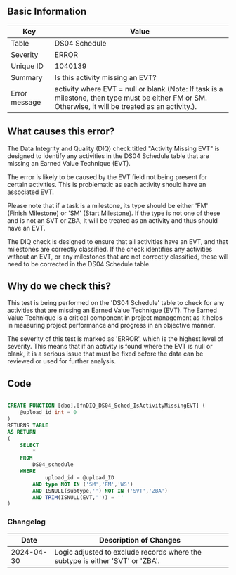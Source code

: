 ## Basic Information

| Key           | Value                                                                                                                                                |
| ------------- | ---------------------------------------------------------------------------------------------------------------------------------------------------- |
| Table         | DS04 Schedule                                                                                                                                        |
| Severity      | ERROR                                                                                                                                                |
| Unique ID     | 1040139                                                                                                                                              |
| Summary       | Is this activity missing an EVT?                                                                                                                     |
| Error message | activity where EVT = null or blank (Note: If task is a milestone, then type must be either FM or SM. Otherwise, it will be treated as an activity.). |

## What causes this error?

The Data Integrity and Quality (DIQ) check titled "Activity Missing EVT" is designed to identify any activities in the DS04 Schedule table that are missing an Earned Value Technique (EVT).

The error is likely to be caused by the EVT field not being present for certain activities. This is problematic as each activity should have an associated EVT.

Please note that if a task is a milestone, its type should be either 'FM' (Finish Milestone) or 'SM' (Start Milestone). If the type is not one of these and is not an SVT or ZBA, it will be treated as an activity and thus should have an EVT.

The DIQ check is designed to ensure that all activities have an EVT, and that milestones are correctly classified. If the check identifies any activities without an EVT, or any milestones that are not correctly classified, these will need to be corrected in the DS04 Schedule table.

## Why do we check this?

This test is being performed on the 'DS04 Schedule' table to check for any activities that are missing an Earned Value Technique (EVT). The Earned Value Technique is a critical component in project management as it helps in measuring project performance and progress in an objective manner.

The severity of this test is marked as 'ERROR', which is the highest level of severity. This means that if an activity is found where the EVT is null or blank, it is a serious issue that must be fixed before the data can be reviewed or used for further analysis.

## Code

```sql

CREATE FUNCTION [dbo].[fnDIQ_DS04_Sched_IsActivityMissingEVT] (
	@upload_id int = 0
)
RETURNS TABLE
AS RETURN
(
	SELECT
		*
	FROM
		DS04_schedule
	WHERE
			upload_id = @upload_ID
		AND type NOT IN ('SM','FM','WS')
		AND ISNULL(subtype,'') NOT IN ('SVT','ZBA')
		AND TRIM(ISNULL(EVT,'')) = ''
)
```

### Changelog

| Date       | Description of Changes                                                        |
| ---------- | ----------------------------------------------------------------------------- |
| 2024-04-30 | Logic adjusted to exclude records where the subtype is either 'SVT' or 'ZBA'. |
